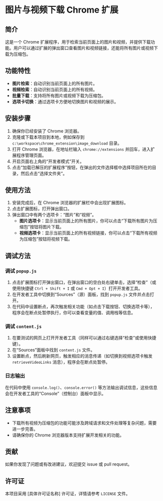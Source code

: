 # 图片与视频下载 Chrome 扩展

## 简介
这是一个 Chrome 扩展程序，用于检索当前页面上的图片和视频，并提供下载功能。用户可以通过扩展的弹出窗口查看图片和视频链接，还能将所有图片或视频下载为压缩包。

## 功能特性
- **图片检索**：自动识别当前页面上的所有图片。
- **视频检索**：自动识别当前页面上的所有视频。
- **批量下载**：支持将所有图片或视频下载为压缩包。
- **选项卡切换**：通过选项卡方便地切换图片和视频的展示。

## 安装步骤
1. 确保你已经安装了 Chrome 浏览器。
2. 克隆或下载本项目到本地，例如保存到 `c:\workspace\chrome_extension\image_download` 目录。
3. 打开 Chrome 浏览器，在地址栏输入 `chrome://extensions` 并回车，进入扩展程序管理页面。
4. 开启页面右上角的“开发者模式”开关。
5. 点击“加载已解压的扩展程序”按钮，在弹出的文件选择框中选择项目所在的目录，然后点击“选择文件夹”。

## 使用方法
1. 安装完成后，在 Chrome 浏览器的扩展栏中会出现扩展图标。
2. 点击扩展图标，打开弹出窗口。
3. 弹出窗口中有两个选项卡：“图片”和“视频”。
    - **图片选项卡**：显示当前页面上的所有图片，你可以点击“下载所有图片为压缩包”按钮将图片下载。
    - **视频选项卡**：显示当前页面上的所有视频链接，你可以点击“下载所有视频为压缩包”按钮将视频下载。

## 调试方法
### 调试 `popup.js`
1. 点击扩展图标打开弹出窗口，在弹出窗口的空白处右键单击，选择“检查”（或使用快捷键 `Ctrl + Shift + I` 或 `Cmd + Opt + I`）打开开发者工具。
2. 在开发者工具中切换到“Sources”（源）面板，找到 `popup.js` 文件并点击打开。
3. 在代码中设置断点，再次触发相关功能（如点击下载按钮、切换选项卡等），程序会在断点处暂停执行，你可以查看变量的值、调用栈等信息。

### 调试 `content.js`
1. 在要测试的网页上打开开发者工具（同样可以通过右键选择“检查”或使用快捷键）。
2. 在“Sources”面板中找到 `content.js` 文件。
3. 设置断点，然后刷新网页，触发相应的消息传递（如切换到视频选项卡触发 `retrieveVideoLinks` 消息），程序会在断点处暂停。

### 日志输出
在代码中使用 `console.log()`、`console.error()` 等方法输出调试信息，这些信息会在开发者工具的“Console”（控制台）面板中显示。

## 注意事项
- 下载所有视频为压缩包的功能可能涉及跨域请求和文件处理等复杂问题，需要进一步完善。
- 请确保你的 Chrome 浏览器版本支持扩展开发相关的功能。

## 贡献
如果你发现了问题或有改进建议，欢迎提交 issue 或 pull request。

## 许可证
本项目采用 [具体许可证名称] 许可证，详情请参考 `LICENSE` 文件。